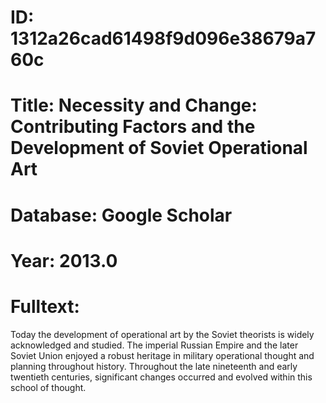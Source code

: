 # ID: 1312a26cad61498f9d096e38679a760c
# Title: Necessity and Change: Contributing Factors and the Development of Soviet Operational Art
# Database: Google Scholar
# Year: 2013.0
# Fulltext:
Today the development of operational art by the Soviet theorists is widely acknowledged and studied.
The imperial Russian Empire and the later Soviet Union enjoyed a robust heritage in military operational thought and planning throughout history.
Throughout the late nineteenth and early twentieth centuries, significant changes occurred and evolved within this school of thought.